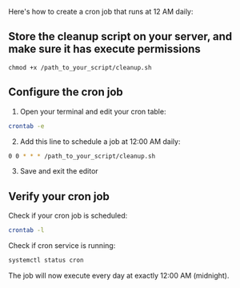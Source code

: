Here's how to create a cron job that runs at 12 AM daily:

## Store the cleanup script on your server, and make sure it has execute permissions
`chmod +x /path_to_your_script/cleanup.sh`

## Configure the cron job

1. Open your terminal and edit your cron table:
```bash
crontab -e
```

2. Add this line to schedule a job at 12:00 AM daily:
```bash
0 0 * * * /path_to_your_script/cleanup.sh
```

3. Save and exit the editor

## Verify your cron job

Check if your cron job is scheduled:
```bash
crontab -l
```

Check if cron service is running:
```bash
systemctl status cron
```

The job will now execute every day at exactly 12:00 AM (midnight). 
